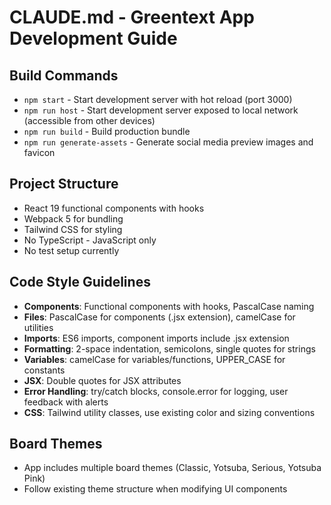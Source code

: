 # CLAUDE.md - Greentext App Development Guide

## Build Commands
- `npm start` - Start development server with hot reload (port 3000)
- `npm run host` - Start development server exposed to local network (accessible from other devices)
- `npm run build` - Build production bundle
- `npm run generate-assets` - Generate social media preview images and favicon

## Project Structure
- React 19 functional components with hooks
- Webpack 5 for bundling
- Tailwind CSS for styling
- No TypeScript - JavaScript only
- No test setup currently

## Code Style Guidelines
- **Components**: Functional components with hooks, PascalCase naming
- **Files**: PascalCase for components (.jsx extension), camelCase for utilities
- **Imports**: ES6 imports, component imports include .jsx extension
- **Formatting**: 2-space indentation, semicolons, single quotes for strings
- **Variables**: camelCase for variables/functions, UPPER_CASE for constants
- **JSX**: Double quotes for JSX attributes
- **Error Handling**: try/catch blocks, console.error for logging, user feedback with alerts
- **CSS**: Tailwind utility classes, use existing color and sizing conventions

## Board Themes
- App includes multiple board themes (Classic, Yotsuba, Serious, Yotsuba Pink)
- Follow existing theme structure when modifying UI components